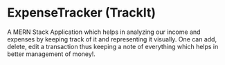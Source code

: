 # ExpenseTracker (TrackIt)
A MERN Stack Application which helps in analyzing our income and expenses by keeping track of it and representing it visually.
One can add, delete, edit a transaction thus keeping a note of everything which helps in better management of money!.

